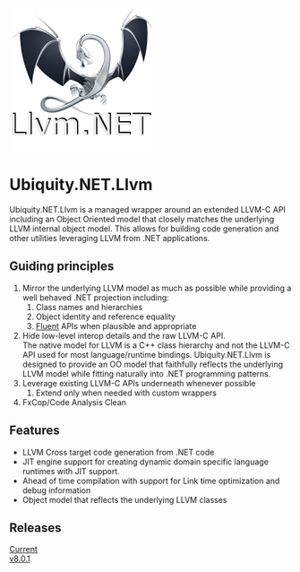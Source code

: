 ![Logo](../DragonSharp.png)

# Ubiquity.NET.Llvm
Ubiquity.NET.Llvm is a managed wrapper around an extended LLVM-C API including an Object Oriented model that closely matches 
the underlying LLVM internal object model. This allows for building code generation and other utilities
leveraging LLVM from .NET applications.

## Guiding principles

  1. Mirror the underlying LLVM model as much as possible while 
  providing a well behaved .NET projection including:
     1. Class names and hierarchies
     2. Object identity and reference equality
     3. [Fluent](https://en.wikipedia.org/wiki/Fluent_interface) APIs when plausible and appropriate
  2. Hide low-level interop details and the raw LLVM-C API.  
  The native model for LLVM is a C++ class hierarchy and not the LLVM-C API used for most
  language/runtime bindings. Ubiquity.NET.Llvm is designed to provide an OO model that faithfully reflects the
  underlying LLVM model while fitting naturally into .NET programming patterns.
  3. Leverage existing LLVM-C APIs underneath whenever possible
     1. Extend only when needed with custom wrappers
  4. FxCop/Code Analysis Clean

## Features
* LLVM Cross target code generation from .NET code
* JIT engine support for creating dynamic domain specific language
  runtimes with JIT support.
* Ahead of time compilation with support for Link time optimization and debug information
* Object model that reflects the underlying LLVM classes

## Releases
[Current](xref:current-release)  
[v8.0.1](xref:release-8-0-1)  
